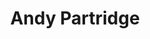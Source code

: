 ---
title: "Andy Partridge"
summary: "Andrew John Partridge is an English guitarist, singer, songwriter, and record producer who founded the rock band XTC. He and Colin Moulding each acted as a songwriter and frontman for XTC, with Partridge writing and singing about two-thirds of the group's material. While the band were a formative punk group, Partridge's music drew heavily from 1960s songwriters, and his style gradually shifted to more traditional pop, often with pastoral themes. The band's only UK top 10 hit, \"Senses Working Overtime\" , was written by Partridge.
Partridge is sometimes regarded as the \"godfather\" of Britpop. Since the 1980s, he has worked, written with, or produced for many other recording artists—efforts which include collaborative albums with Peter Blegvad, Harold Budd and Robyn Hitchcock. From 2002 to 2006, Partridge's APE House record label released several volumes of his demos and songs as part of the Fuzzy Warbles album series. Beyond music, he is a graphic illustrator, toy soldier hobbyist, and designer of board games."
slug: "andy-partridge"
image: "andy-partridge.jpg"
apple_music_artist_url: "None"
wikipedia_url: "https://en.wikipedia.org/wiki/Andy_Partridge"
---